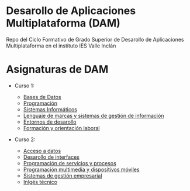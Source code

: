 # Desarollo de Aplicaciones Multiplataforma (DAM)
Repo del Ciclo Formativo de Grado Superior de Desarollo de Aplicaciones Multiplataforma en el instituto IES Valle Inclán

# Asignaturas de DAM
- Curso 1:

    - [Bases de Datos](https://github.com/kateBea/Desarollo-de-Aplicaciones-Multiplataforma/tree/main/Curso%201/Bases%20de%20Datos)
    - [Programación](https://github.com/kateBea/Desarollo-de-Aplicaciones-Multiplataforma/tree/main/Curso%201/Programaci%C3%B3n)
    - [Sistemas Informáticos](https://github.com/kateBea/Desarollo-de-Aplicaciones-Multiplataforma/tree/main/Curso%201/Sistemas%20Inform%C3%A1ticos)
    - [Lenguaje de marcas y sistemas de gestión de información](https://github.com/kateBea/Desarollo-de-Aplicaciones-Multiplataforma/tree/main/Curso%201/Lenguaje%20de%20marcas%20y%20sistemas%20de%20gesti%C3%B3n%20de%20informaci%C3%B3n)
    - [Entornos de desarollo](https://github.com/kateBea/Desarollo-de-Aplicaciones-Multiplataforma/tree/main/Curso%201/Entornos%20de%20desarollo)
    - [Formación y orientación laboral](https://github.com/kateBea/Desarollo-de-Aplicaciones-Multiplataforma/tree/main/Curso%201/Formaci%C3%B3n%20y%20orientaci%C3%B3n%20laboral/Temario)

- Curso 2:

    - [Acceso a datos](https://github.com/kateBea/Desarollo-de-Aplicaciones-Multiplataforma/tree/main/Curso%202/Acceso%20a%20datos)
    - [Desarollo de interfaces](https://github.com/kateBea/Desarollo-de-Aplicaciones-Multiplataforma/tree/main/Curso%202/Desarollo%20de%20interfaces)
    - [Programación de servicios y procesos](https://github.com/kateBea/Desarollo-de-Aplicaciones-Multiplataforma/tree/main/Curso%202/Programaci%C3%B3n%20de%20servicios%20y%20procesos)
    - [Programación multimedia y dispositivos móviles](https://github.com/kateBea/Desarollo-de-Aplicaciones-Multiplataforma/tree/main/Curso%202/Programaci%C3%B3n%20multimedia%20y%20dispositivos%20m%C3%B3viles)
    - [Sistemas de gestión empresarial](https://github.com/kateBea/Desarollo-de-Aplicaciones-Multiplataforma/tree/main/Curso%202/Sistemas%20de%20gesti%C3%B3n%20empresarial)
    - [Inlgés técnico](https://github.com/kateBea/Desarollo-de-Aplicaciones-Multiplataforma/tree/main/Curso%202/Inlg%C3%A9s%20t%C3%A9cnico)